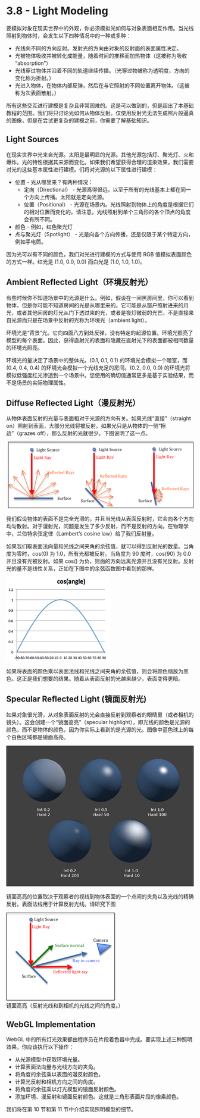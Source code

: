 # 3.8 - Light Modeling

要模拟对象在现实世界中的外观，你必须模拟光如何与对象表面相互作用。当光线照射到物体时，会发生以下四种情况中的一种或多种：
* 光线向不同的方向反射。发射光的方向由对象的反射面的表面属性决定。
* 光被物体吸收并被转化成能量，随着时间的推移而加热物体（这被称为吸收 “absorption”）
* 光线穿过物体并沿着不同的轨道继续传播。（光穿过物被称为透明度，方向的变化称为折射。）
* 光进入物体，在物体内部反弹，然后在与它照射的不同位置离开物体。（这被称为次表面散射。）

所有这些交互进行建模是复杂且非常困难的。这是可以做到的，但是超出了本基础教程的范围。我们将只讨论光如何从物体反射。仅使用反射光无法生成照片般逼真的图像，但是在尝试更复杂的建模之前，你需要了解基础知识。

## Light Sources

在现实世界中光来自光源。太阳是最明显的光源。其他光源包括灯、聚光灯、火和爆炸。光的特性根据其来源而变化。如果我们希望获得合理的渲染效果，我们需要对光的这些基本属性进行建模。们将对光源的以下属性进行建模：
* 位置 - 光从哪里来？有两种情况：
  * 定向（Directional） - 光源离得很远，以至于所有的光线基本上都在同一个方向上传播。太阳就是定向光源。
  * 位置（Positional） - 光源在场景内。光线照射到物体上的角度是根据它们的相对位置而变化的。请注意，光线照射到单个三角形的各个顶点的角度会有所不同。
* 颜色 - 例如，红色聚光灯
* 点与聚光灯（Spotlight） - 光是向各个方向传播，还是仅限于某个特定方向，例如手电筒。

因为光可以有不同的颜色，我们对光进行建模的方式与使用 RGB 值模拟表面颜色的方式一样。红光是 (1.0, 0.0, 0.0) 而白光是 (1.0, 1.0, 1.0)。

## Ambient Reflected Light（环境反射光）

有些时候你不知道场景中的光源是什么。例如，假设在一间黑房间里，你可以看到物体，但是你可能不知道房间的光是从哪里来的。它可能是从窗户照射进来的月光，或者其他间房的灯光从门下透过来的光，或者是夜灯微弱的光芒。不是直接来自光源而只是在场景中反射的光称为环境光（ambient light）。

环境光是“背景”光。它向四面八方到处反弹，没有特定的起源位置。环境光照亮了模型的每个表面。因此，获得直射光的表面和隐藏在直射光下的表面都被相同数量的环境光照亮。

环境光的量决定了场景中的整体光。(0.1, 0.1, 0.1) 的环境光会模拟一个暗室，而 (0.4, 0.4, 0.4) 的环境光会模拟一个光线充足的房间。(0.2, 0.0, 0.0) 的环境光将模拟低强度红光渗透到一个场景中。您使用的确切值通常更多是基于实验结果，而不是场景的实际物理属性。

## Diffuse Reflected Light（漫反射光）

从物体表面反射的光量与表面相对于光源的方向有关。如果光线“直接”（straight on）照射到表面，大部分光线将被反射。如果光只是从物体的一侧“擦边”（grazes off），那么反射的光就很少。下图说明了这一点。

![diffuse_light](./pic/diffuse_light.png)

我们假设物体的表面不是完全光滑的，并且当光线从表面反射时，它会向各个方向均匀散射。对于漫射光，问题是发生了多少反射，而不是反射的方向。在物理学中，兰伯特余弦定律（Lambert’s cosine law）给了我们反射量。

如果我们取表面法向量和光线之间夹角的余弦值，就可以得到反射光的数量。当角度为零时，cos(0) 为 1.0，所有光都被反射。当角度为 90 度时，cos(90) 为 0.0 并且没有光被反射。如果 cos() 为负，则面的方向远离光源并且没有光反射。反射光的量不是线性关系，正如在下图中的余弦函数图中看到的那样。

![cos_function](./pic/cos_function.png)

如果将表面的颜色乘以表面法线和光线之间夹角的余弦值，则会将颜色缩放为黑色。这正是我们想要的结果。随着从表面反射的光越来越少，表面变得更暗。

## Specular Reflected Light (镜面反射光)

如果对象很光滑，从对象表面反射的光会直接反射到观察者的眼睛里（或者相机的镜头）。这会创建一个“镜面高亮”（specular highlight），即光线的颜色是光源的颜色，而不是物体的颜色，因为你实际上看到的是光源的光。图像中蓝色球上的每个白色区域都是镜面高亮。

![specular_highlight](./pic/specular_highlight.png)

镜面高亮的位置取决于观察者的视线到物体表面的一个点间的夹角以及光线的精确反射。表面法线用于计算反射光线。请研究下图

![specular_highlight_rays](./pic/specular_highlight_rays.png)<br>
镜面高亮（反射光线和到相机的光线之间的角度。）

## WebGL Implementation

WebGL 中的所有灯光效果都由程序员在片段着色器中完成。要实现上述三种照明效果，你应该执行以下操作：
* 从光源模型中获取环境光量。
* 计算表面法向量与光线方向的夹角。
* 将角度的余弦乘以表面的漫反射颜色。
* 计算光反射和相机方向之间的角度。
* 将角度的余弦乘以灯光模型的镜面反射颜色。
* 添加环境、漫反射和镜面反射颜色。这就是三角形表面片段的像素颜色。

我们将在第 10 节和第 11 节中介绍实现照明模型的细节。